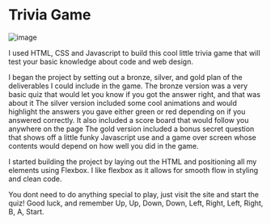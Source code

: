 # Trivia Game

![image](https://user-images.githubusercontent.com/30706065/40849010-d223c7a0-658e-11e8-98ce-3f9c9082f70f.png)

I used HTML, CSS and Javascript to build this cool little trivia game that will test your basic knowledge about code and web design.

I began the project by setting out a bronze, silver, and gold plan of the deliverables I could include in the game.
The bronze version was a very basic quiz that would let you know if you got the answer right, and that was about it
The silver version included some cool animations and would highlight the answers you gave either green or red depending on if
you answered correctly. It also included a score board that would follow you anywhere on the page
The gold version included a bonus secret question that shows off a little funky Javascript use and a game over screen whose contents
would depend on how well you did in the game.

I started building the project by laying out the HTML and positioning all my elements using Flexbox.
I like flexbox as it allows for smooth flow in styling and clean code.

You dont need to do anything special to play, just visit the site and start the quiz!
Good luck, and remember Up, Up, Down, Down, Left, Right, Left, Right, B, A, Start.
